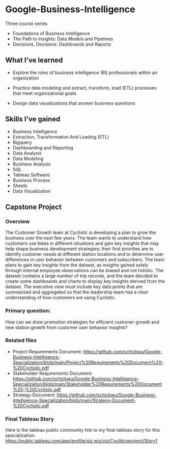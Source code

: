 # Google-Business-Intelligence

Three course series 
- Foundations of Business Intelligence
- The Path to Insights: Data Models and Pipelines
- Decisions, Decisions: Dashboards and Reports



## What I've learned
- Explore the roles of business intelligence (BI) professionals within an organization

- Practice data modeling and extract, transform, load (ETL) processes that meet organizational goals 

- Design data visualizations that answer business questions

## Skills I've gained
- Business Intelligence
- Extraction, Transformation And Loading (ETL)
- Bigquery
- Dashboarding and Reporting
- Data Analysis
- Data Modeling
- Business Analysis
- SQL
- Tableau Software
- Business Process
- Sheets
- Data Visualization


## Capstone Project
### Overview
The Customer Growth team at Cyclistic is developing a plan to grow the business over the next
few years. The team wants to understand how customers use bikes in different situations and
gain key insights that may help shape business development strategies; their first priorities are
to identify customer needs at different station locations and to determine user differences in user
behavior between customers and subscribers. The team plans to gain key insights from the
dataset, as insights gained solely through internal employee observations can be biased and
not holistic. The dataset contains a large number of trip records, and the team decided to create
some dashboards and charts to display key insights derived from the dataset. The executive
view must include key data points that are summarized and aggregated so that the leadership
team has a clear understanding of how customers are using Cyclistic.

### Primary question: 
How can we draw promotion strategies for efficient customer growth and new station growth from customer user behavior insights?

### Related files 
- Project Requirements Document: https://github.com/schickwu/Google-Business-Intelligence-Specialization/blob/main/Project%20Requirements%20Document%20-%20Cyclistic.pdf
- Stakeholder Requirements Document: https://github.com/schickwu/Google-Business-Intelligence-Specialization/blob/main/Stakeholder%20Requirements%20Document%20-%20Cyclistic.pdf
- Strategy-Document: https://github.com/schickwu/Google-Business-Intelligence-Specialization/blob/main/Strategy-Document-%20Cyclistic.pdf
### Final Tableau Story
Here is the tableau public community link to my final tableau story for this specialization: https://public.tableau.com/app/profile/siz.wiz/viz/Cycliticsproject/Story1
